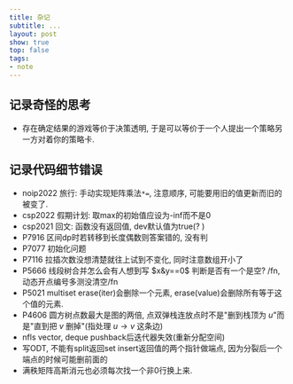 ```yaml
---
title: 杂记
subtitle: ...
layout: post
show: true
top: false
tags: 
- note
---
```


## 记录奇怪的思考

- 存在确定结果的游戏等价于决策透明, 于是可以等价于一个人提出一个策略另一方对着你的策略卡.

## 记录代码细节错误

- noip2022 旅行: 手动实现矩阵乘法`*=`, 注意顺序, 可能要用旧的值更新而旧的被变了.
- csp2022 假期计划: 取max的初始值应设为-inf而不是0
- csp2021 回文: 函数没有返回值, dev默认值为true(? )
- P7916 区间dp时若转移到长度偶数则答案错的, 没有判
- P7077 初始化问题
- P7116 拉插次数没想清楚就往上试到不变化, 同时注意数组开小了
- P5666 线段树合并怎么会有人想到写 $x&y==0$ 判断是否有一个是空? /fn, 动态开点编号多测没清空/fn
- P5021 multiset erase(iter)会删除一个元素, erase(value)会删除所有等于这个值的元素.
- P4606 圆方树点数最大是图的两倍, 点双弹栈连放点时不是"删到栈顶为 $u$"而是"直到把 $v$ 删掉"(指处理 $u\to v$ 这条边)
- nfls vector, deque pushback后迭代器失效(重新分配空间)
- 写ODT, 不能有split返回set insert返回值的两个指针做端点, 因为分裂后一个端点的时候可能删前面的
- 满秩矩阵高斯消元也必须每次找一个非0行换上来.